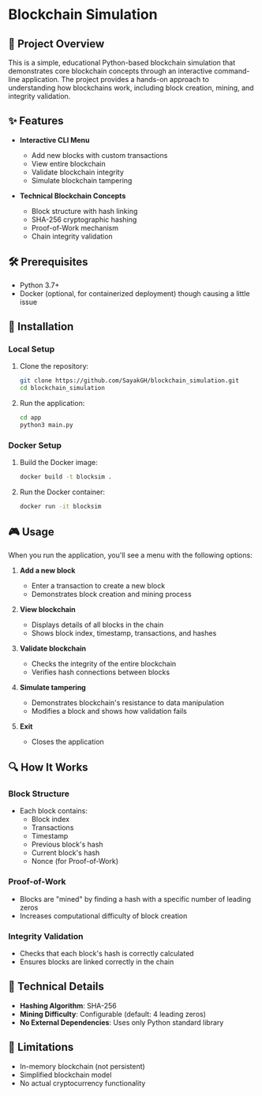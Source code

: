 # Blockchain Simulation

## 📌 Project Overview

This is a simple, educational Python-based blockchain simulation that demonstrates core blockchain concepts through an interactive command-line application. The project provides a hands-on approach to understanding how blockchains work, including block creation, mining, and integrity validation.

## ✨ Features

- **Interactive CLI Menu**
  - Add new blocks with custom transactions
  - View entire blockchain
  - Validate blockchain integrity
  - Simulate blockchain tampering

- **Technical Blockchain Concepts**
  - Block structure with hash linking
  - SHA-256 cryptographic hashing
  - Proof-of-Work mechanism
  - Chain integrity validation

## 🛠 Prerequisites

- Python 3.7+
- Docker (optional, for containerized deployment)
   though causing a little issue

## 🚀 Installation

### Local Setup
1. Clone the repository:
   ```bash
   git clone https://github.com/SayakGH/blockchain_simulation.git
   cd blockchain_simulation
   ```

2. Run the application:
   ```bash
   cd app
   python3 main.py
   ```

### Docker Setup
1. Build the Docker image:
   ```bash
   docker build -t blocksim .
   ```

2. Run the Docker container:
   ```bash
   docker run -it blocksim
   ```

## 🎮 Usage

When you run the application, you'll see a menu with the following options:

1. **Add a new block**
   - Enter a transaction to create a new block
   - Demonstrates block creation and mining process

2. **View blockchain**
   - Displays details of all blocks in the chain
   - Shows block index, timestamp, transactions, and hashes

3. **Validate blockchain**
   - Checks the integrity of the entire blockchain
   - Verifies hash connections between blocks

4. **Simulate tampering**
   - Demonstrates blockchain's resistance to data manipulation
   - Modifies a block and shows how validation fails

5. **Exit**
   - Closes the application

## 🔍 How It Works

### Block Structure
- Each block contains:
  - Block index
  - Transactions
  - Timestamp
  - Previous block's hash
  - Current block's hash
  - Nonce (for Proof-of-Work)

### Proof-of-Work
- Blocks are "mined" by finding a hash with a specific number of leading zeros
- Increases computational difficulty of block creation

### Integrity Validation
- Checks that each block's hash is correctly calculated
- Ensures blocks are linked correctly in the chain

## 🧪 Technical Details

- **Hashing Algorithm**: SHA-256
- **Mining Difficulty**: Configurable (default: 4 leading zeros)
- **No External Dependencies**: Uses only Python standard library

## 🚧 Limitations

- In-memory blockchain (not persistent)
- Simplified blockchain model
- No actual cryptocurrency functionality
